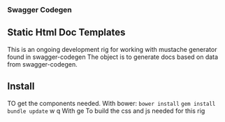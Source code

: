 ### Swagger Codegen
## Static Html Doc Templates

This is an ongoing development rig for working with mustache generator found in swagger-codegen
The object is to generate docs based on data from swagger-codegen. 

## Install
TO get the components needed.
With bower:
    `bower install`
    `gem install`
    `bundle update` w q
With ge
To build the css and js needed for this rig


